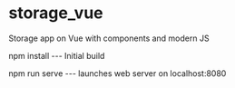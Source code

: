 # storage_vue
Storage app on Vue with components and modern JS


npm install --- Initial build

npm run serve  --- launches web server on localhost:8080